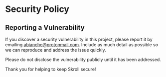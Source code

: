 # Security Policy

## Reporting a Vulnerability

If you discover a security vulnerability in this project, please report it by emailing [abianche@protonmail.com](mailto:abianche@protonmail.com). Include as much detail as possible so we can reproduce and address the issue quickly.

Please do not disclose the vulnerability publicly until it has been addressed.

Thank you for helping to keep Skroll secure!
